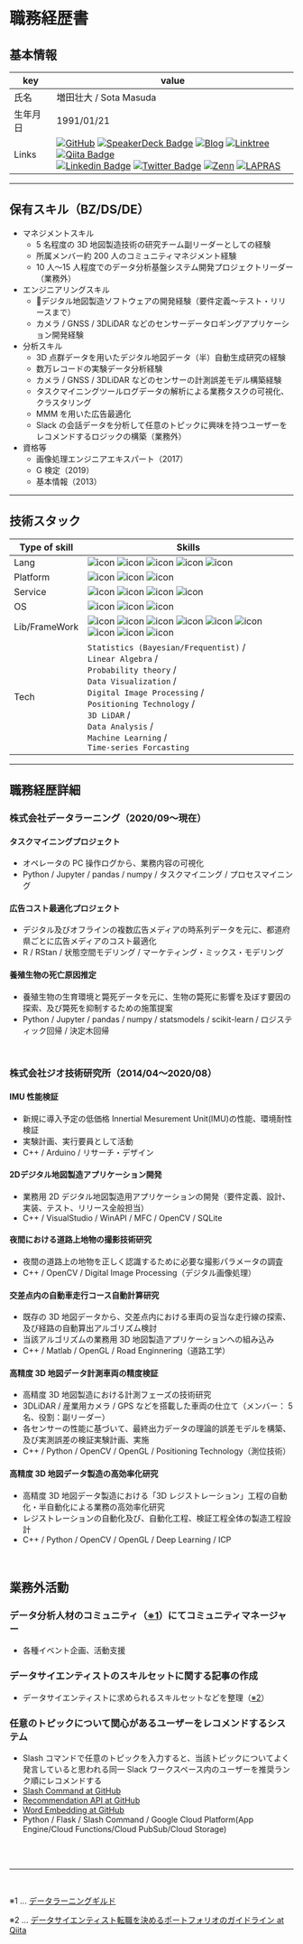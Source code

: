 # 職務経歴書

## 基本情報

|key|value|
|---|---|
|氏名|増田壮大 / Sota Masuda|
|生年月日|1991/01/21|
|Links|[![GitHub](https://img.shields.io/badge/-GitHub-181717?style=flat&logo=github&logoColor=white)](https://github.com/sota0121)  [![SpeakerDeck Badge](https://img.shields.io/badge/-SpeakerDeck-008080?style=flat&logo=Slides&logoColor=white)](https://speakerdeck.com/masso)  [![Blog](https://img.shields.io/badge/-HatenaBlog-4169e1?style=flat&logo=google-chrome&logoColor=white)](https://thinker-masso.hatenablog.com/)  [![Linktree](https://img.shields.io/badge/-Linktree-39e09b?style=flat&logo=linktree&logoColor=white)](https://linktr.ee/massox/)  [![Qiita Badge](https://img.shields.io/badge/-Qiita-55c500?style=flat&logo=Qiita&logoColor=white)](https://qiita.com/masso)<br>[![Linkedin Badge](https://img.shields.io/badge/-LinkedIn-0e76a8?style=flat&logo=Linkedin&logoColor=white)](https://www.linkedin.com/in/sotamasuda/)  [![Twitter Badge](https://img.shields.io/badge/-Twitter-00acee?style=flat&logo=Twitter&logoColor=white)](https://twitter.com/__masso__)  [![Zenn](https://img.shields.io/badge/-Zenn-3ea8ff?style=flat&logo=zenn&logoColor=white)](https://zenn.dev/masso)  [![LAPRAS](https://img.shields.io/badge/-LAPRAS-003089?style=flat&logo=openai&logoColor=white)](https://lapras.com/public/BOJILEQ)|


---

## 保有スキル（BZ/DS/DE）

- マネジメントスキル
  - 5 名程度の 3D 地図製造技術の研究チーム副リーダーとしての経験
  - 所属メンバー約 200 人のコミュニティマネジメント経験
  - 10 人〜15 人程度でのデータ分析基盤システム開発プロジェクトリーダー（業務外）
- エンジニアリングスキル
  - デジタル地図製造ソフトウェアの開発経験（要件定義〜テスト・リリースまで）
  - カメラ / GNSS / 3DLiDAR などのセンサーデータロギングアプリケーション開発経験
- 分析スキル
  - 3D 点群データを用いたデジタル地図データ（半）自動生成研究の経験
  - 数万レコードの実験データ分析経験
  - カメラ / GNSS / 3DLiDAR などのセンサーの計測誤差モデル構築経験
  - タスクマイニングツールログデータの解析による業務タスクの可視化、クラスタリング
  - MMM を用いた広告最適化
  - Slack の会話データを分析して任意のトピックに興味を持つユーザーをレコメンドするロジックの構築（業務外）
- 資格等
  - 画像処理エンジニアエキスパート（2017）
  - G 検定（2019）
  - 基本情報（2013）

---

## 技術スタック


| Type of skill | Skills |
| --- | --- |
|Lang|![icon](https://img.shields.io/badge/-Python-646464?style=flat&logo=Python&logoColor=ffe873)  ![icon](https://img.shields.io/badge/-C++-4682b4?style=flat&logo=c%2B%2B&logoColor=white)  ![icon](https://img.shields.io/badge/-SQL-f29111?style=flat&logo=mysql&logoColor=white)  ![icon](https://img.shields.io/badge/-R-276dc3?style=flat&logo=R&logoColor=white)  ![icon](https://img.shields.io/badge/-Bash-4eaa54?style=flat&logo=GNU-bash&logoColor=white)|
|Platform|![icon](https://img.shields.io/badge/-Google%20Cloud-4285f4?style=flat&logo=google-cloud&logoColor=white)  ![icon](https://img.shields.io/badge/-GitHub-181717?style=flat&logo=github&logoColor=white)  ![icon](https://img.shields.io/badge/-Docker-2496ed?style=flat&logo=docker&logoColor=white)|
|Service|![icon](https://img.shields.io/badge/-Slack-4a154b?style=flat&logo=slack&logoColor=white)  ![icon](https://img.shields.io/badge/-Asana-fc636b?style=flat&logo=asana&logoColor=white)  ![icon](https://img.shields.io/badge/-Trello-0079bf?style=flat&logo=trello&logoColor=white)  ![icon](https://img.shields.io/badge/-Google%20Workspace-4285f4?style=flat&logo=google&logoColor=white)|
|OS|![icon](https://img.shields.io/badge/-macOS-000000?style=flat&logo=macos&logoColor=white)  ![icon](https://img.shields.io/badge/-Windows-0078d6?style=flat&logo=windows&logoColor=white)  ![icon](https://img.shields.io/badge/-Linux%20(Ubuntu)-e95420?style=flat&logo=ubuntu&logoColor=white)|
|Lib/FrameWork|![icon](https://img.shields.io/badge/-Flask-000000?style=flat&logo=flask&logoColor=white)  ![icon](https://img.shields.io/badge/-OpenCV-5c3ee8?style=flat&logo=opencv&logoColor=white)  ![icon](https://img.shields.io/badge/-OpenGL-5586a4?style=flat&logo=opengl&logoColor=white)  ![icon](https://img.shields.io/badge/-pandas-150458?style=flat&logo=pandas&logoColor=white)  ![icon](https://img.shields.io/badge/-numpy-013243?style=flat&logo=numpy&logoColor=white)  ![icon](https://img.shields.io/badge/-matplotlib-3775a9?style=flat&logo=pypi&logoColor=white)  ![icon](https://img.shields.io/badge/-seaborn-3775a9?style=flat&logo=pypi&logoColor=white)  ![icon](https://img.shields.io/badge/-Jupyter-f37623?style=flat&logo=jupyter&logoColor=white)  ![icon](https://img.shields.io/badge/-scikit%20learn-f7931e?style=flat&logo=scikit-learn&logoColor=white)|
|Tech|`Statistics (Bayesian/Frequentist)` / <br>`Linear Algebra` / <br>`Probability theory` / <br>`Data Visualization` / <br>`Digital Image Processing` / <br>`Positioning Technology` / <br>`3D LiDAR` / <br>`Data Analysis` / <br>`Machine Learning` / <br>`Time-series Forcasting`|


---

## 職務経歴詳細

### 株式会社データラーニング（2020/09〜現在）

#### タスクマイニングプロジェクト

- オペレータの PC 操作ログから、業務内容の可視化
- Python / Jupyter / pandas / numpy / タスクマイニング / プロセスマイニング

#### 広告コスト最適化プロジェクト
- デジタル及びオフラインの複数広告メディアの時系列データを元に、都道府県ごとに広告メディアのコスト最適化
- R / RStan / 状態空間モデリング / マーケティング・ミックス・モデリング


#### 養殖生物の死亡原因推定

- 養殖生物の生育環境と斃死データを元に、生物の斃死に影響を及ぼす要因の探索、及び斃死を抑制するための施策提案
- Python / Jupyter / pandas / numpy / statsmodels / scikit-learn / ロジスティック回帰 / 決定木回帰

<br>

### 株式会社ジオ技術研究所（2014/04〜2020/08）

#### IMU 性能検証

- 新規に導入予定の低価格 Innertial Mesurement Unit(IMU)の性能、環境耐性検証
- 実験計画、実行要員として活動
- C++ / Arduino / リサーチ・デザイン


#### 2Dデジタル地図製造アプリケーション開発

- 業務用 2D デジタル地図製造用アプリケーションの開発（要件定義、設計、実装、テスト、リリース全般担当）
- C++ / VisualStudio / WinAPI / MFC / OpenCV / SQLite


#### 夜間における道路上地物の撮影技術研究

- 夜間の道路上の地物を正しく認識するために必要な撮影パラメータの調査
- C++ / OpenCV / Digital Image Processing（デジタル画像処理）


#### 交差点内の自動車走行コース自動計算研究

- 既存の 3D 地図データから、交差点内における車両の妥当な走行線の探索、及び経路の自動算出アルゴリズム検討
- 当該アルゴリズムの業務用 3D 地図製造アプリケーションへの組み込み
- C++ / Matlab / OpenGL / Road Enginnering（道路工学）

#### 高精度 3D 地図データ計測車両の精度検証

- 高精度 3D 地図製造における計測フェーズの技術研究
- 3DLiDAR / 産業用カメラ / GPS などを搭載した車両の仕立て（メンバー： 5 名、役割：副リーダー）
- 各センサーの性能に基づいて、最終出力データの理論的誤差モデルを構築、及び実測誤差の検証実験計画、実施
- C++ / Python / OpenCV / OpenGL / Positioning Technology（測位技術）


#### 高精度 3D 地図データ製造の高効率化研究

- 高精度 3D 地図データ製造における「3D レジストレーション」工程の自動化・半自動化による業務の高効率化研究
- レジストレーションの自動化及び、自動化工程、検証工程全体の製造工程設計
- C++ / Python / OpenCV / OpenGL / Deep Learning / ICP


<br>

## 業務外活動

### データ分析人材のコミュニティ（[※1](#anno-1)）にてコミュニティマネージャー

- 各種イベント企画、活動支援


### データサイエンティストのスキルセットに関する記事の作成

- データサイエンティストに求められるスキルセットなどを整理（[※2](#anno-2)）


### 任意のトピックについて関心があるユーザーをレコメンドするシステム

- Slash コマンドで任意のトピックを入力すると、当該トピックについてよく発言していると思われる同一 Slack ワークスペース内のユーザーを推奨ランク順にレコメンドする
- [Slash Command at GitHub](https://github.com/data-learning-guild/portfolio-slashcmd-gcp)
- [Recommendation API at GitHub](https://github.com/data-learning-guild/portfolio-recommendation-api)
- [Word Embedding at GitHub](https://github.com/data-learning-guild/portfolio-word-embedding)
- Python / Flask / Slash Command / Google Cloud Platform(App Engine/Cloud Functions/Cloud PubSub/Cloud Storage)

<br><br>

---

<br>

<a name="anno-1">※1 ... <a href="https://data-learning.com/guild">データラーニングギルド</a>

<a name="anno-2">※2 ... <a href="https://qiita.com/masso/items/44437b48706483ce9f30">データサイエンティスト転職を決めるポートフォリオのガイドライン at Qiita</a>


